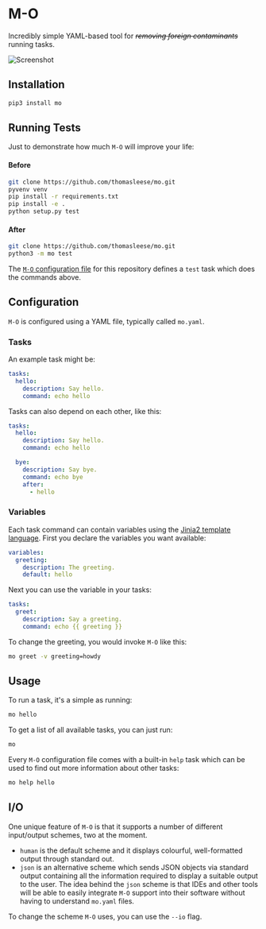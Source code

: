 # M-O

Incredibly simple YAML-based tool for *~~removing foreign contaminants~~* running tasks.

![Screenshot](https://github.com/thomasleese/mo/raw/master/assets/screenshot.png)

## Installation

```sh
pip3 install mo
```

## Running Tests

Just to demonstrate how much `M-O` will improve your life:

#### Before

```sh
git clone https://github.com/thomasleese/mo.git
pyvenv venv
pip install -r requirements.txt
pip install -e .
python setup.py test
```

#### After

```sh
git clone https://github.com/thomasleese/mo.git
python3 -m mo test
```

The [`M-O` configuration file](https://github.com/thomasleese/mo/blob/master/mo.yaml#L19) for this repository defines a `test` task which does the commands above.

## Configuration

`M-O` is configured using a YAML file, typically called `mo.yaml`.

### Tasks

An example task might be:

```yaml
tasks:
  hello:
    description: Say hello.
    command: echo hello    
```

Tasks can also depend on each other, like this:

```yaml
tasks:
  hello:
    description: Say hello.
    command: echo hello

  bye:
    description: Say bye.
    command: echo bye
    after:
      - hello
```

### Variables

Each task command can contain variables using the [Jinja2 template language](http://jinja.pocoo.org/docs/). First you declare the variables you want available:

```yaml
variables:
  greeting:
    description: The greeting.
    default: hello
```

Next you can use the variable in your tasks:

```yaml
tasks:
  greet:
    description: Say a greeting.
    command: echo {{ greeting }}
```

To change the greeting, you would invoke `M-O` like this:

```sh
mo greet -v greeting=howdy
```

## Usage

To run a task, it's a simple as running:

```sh
mo hello
```

To get a list of all available tasks, you can just run:

```sh
mo
```

Every `M-O` configuration file comes with a built-in `help` task which can be used to find out more information about other tasks:

```sh
mo help hello
```

## I/O

One unique feature of `M-O` is that it supports a number of different input/output schemes, two at the moment.

- `human` is the default scheme and it displays colourful, well-formatted output through standard out.
- `json` is an alternative scheme which sends JSON objects via standard output containing all the information required to display a suitable output to the user. The idea behind the `json` scheme is that IDEs and other tools will be able to easily integrate `M-O` support into their software without having to understand `mo.yaml` files.

To change the scheme `M-O` uses, you can use the `--io` flag.
